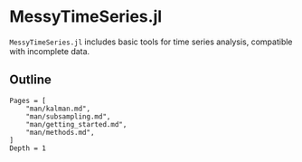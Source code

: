 # MessyTimeSeries.jl

```MessyTimeSeries.jl``` includes basic tools for time series analysis, compatible with incomplete data.

## Outline

```@contents
Pages = [
    "man/kalman.md",
    "man/subsampling.md",
    "man/getting_started.md",
    "man/methods.md",
]
Depth = 1
```